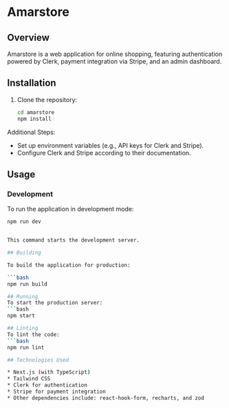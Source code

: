 # Amarstore

## Overview

Amarstore is a web application for online shopping, featuring authentication powered by Clerk, payment integration via Stripe, and an admin dashboard.

## Installation

1. Clone the repository:
   ```bash
   cd amarstore
   npm install
Additional Steps:
- Set up environment variables (e.g., API keys for Clerk and Stripe).
- Configure Clerk and Stripe according to their documentation.

## Usage

### Development

To run the application in development mode:

```bash
npm run dev


This command starts the development server.

## Building

To build the application for production:

```bash
npm run build

## Running
To start the production server:
```bash
npm start

## Linting
To lint the code:
```bash
npm run lint

## Technologies Used

* Next.js (with TypeScript)
* Tailwind CSS
* Clerk for authentication
* Stripe for payment integration
* Other dependencies include: react-hook-form, recharts, and zod

